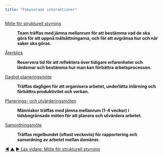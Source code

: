 ```yaml
---
title: "Fokuserade interaktioner"
---
```



<dl>

  <dt><a href="governance-meeting.html">Möte för strukturell styrning</a></dt>
  <dd><p><strong>Team träffas med jämna mellanrum för att bestämma vad de ska göra för att uppnå målsättningarna, och för att avgränsa hur och när saker ska göras.</strong></p></dd>

  <dt><a href="retrospective.html">Återblick</a></dt>
  <dd><p><strong>Reservera tid för att reflektera över tidigare erfarenheter och lärdomar och bestämma hur man kan förbättra arbetsprocessen.</strong></p></dd>

  <dt><a href="daily-standup.html">Dagligt planeringsmöte</a></dt>
  <dd><p><strong>Träffas dagligen för att organisera arbetet, underlätta inlärning och förbättra produktivitet och verkan.</strong></p></dd>

  <dt><a href="planning-and-review-meetings.html">Planerings- och utvärderingsmöten</a></dt>
  <dd><p><strong>Människor träffas med jämna mellanrum (1-4 veckor) i tidsbegränsade möten för att planera och utvärdera arbetet.</strong></p></dd>

  <dt><a href="coordination-meeting.html">Samordningsmöte</a></dt>
  <dd><p><strong>Träffas regelbundet (oftast veckovis) för rapportering och samordning av arbetet mellan domäner.</strong></p></dd>
</dl>


<div class="bottom-nav">
<a href="logbook-keeper.html" title="Tillbaka till: Sekreterare">◀</a> <a href="patterns.html" title="Upp: Mönstren">▲</a> <a href="governance-meeting.html" title="Läs vidare: Möte för strukturell styrning">▶ Läs vidare: Möte för strukturell styrning</a>
</div>


<script type="text/javascript">
Mousetrap.bind('g n', function() {
    window.location.href = 'governance-meeting.html';
    return false;
});
</script>

